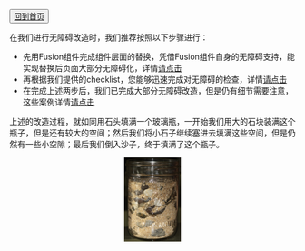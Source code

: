 <button>[回到首页](../index.md)</button>

在我们进行无障碍改造时，我们推荐按照以下步骤进行：
- 先用Fusion组件完成组件层面的替换，凭借Fusion组件自身的无障碍支持，能实现替换后页面大部分无障碍化，详情[请点击](./component-usage.md)
- 再根据我们提供的checklist，您能够迅速完成对无障碍的检查，详情[请点击](./checklist.md)
- 在完成上述两步后，我们已完成大部分无障碍改造，但是仍有细节需要注意，这些案例详情[请点击](./content-creation.md)

上述的改造过程，就如同用石头填满一个玻璃瓶，一开始我们用大的石块装满这个瓶子，但是还有较大的空间；然后我们将小石子继续塞进去填满这些空间，但是仍然有一些小空隙；最后我们倒入沙子，终于填满了这个瓶子。

<div align=center><img width=100 src="../img/rock.jpg" alt="the img of rock"></div>
